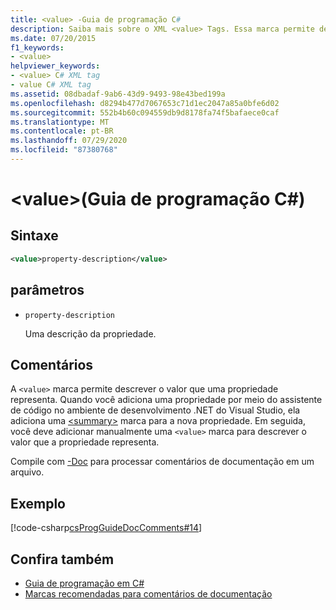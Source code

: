 ```yaml
---
title: <value> -Guia de programação C#
description: Saiba mais sobre o XML <value> Tags. Essa marca permite descrever o valor que uma propriedade representa.
ms.date: 07/20/2015
f1_keywords:
- <value>
helpviewer_keywords:
- <value> C# XML tag
- value C# XML tag
ms.assetid: 08dbadaf-9ab6-43d9-9493-98e43bed199a
ms.openlocfilehash: d8294b477d7067653c71d1ec2047a85a0bfe6d02
ms.sourcegitcommit: 552b4b60c094559db9d8178fa74f5bafaece0caf
ms.translationtype: MT
ms.contentlocale: pt-BR
ms.lasthandoff: 07/29/2020
ms.locfileid: "87380768"
---
```

# <a name="value-c-programming-guide"></a>\<value>(Guia de programação C#)

## <a name="syntax"></a>Sintaxe

```xml
<value>property-description</value>
```

## <a name="parameters"></a>parâmetros

- `property-description`

  Uma descrição da propriedade.

## <a name="remarks"></a>Comentários

A `<value>` marca permite descrever o valor que uma propriedade representa. Quando você adiciona uma propriedade por meio do assistente de código no ambiente de desenvolvimento .NET do Visual Studio, ela adiciona uma [\<summary>](./summary.md) marca para a nova propriedade. Em seguida, você deve adicionar manualmente uma `<value>` marca para descrever o valor que a propriedade representa.

Compile com [-Doc](../../language-reference/compiler-options/doc-compiler-option.md) para processar comentários de documentação em um arquivo.

## <a name="example"></a>Exemplo

[!code-csharp[csProgGuideDocComments#14](~/samples/snippets/csharp/VS_Snippets_VBCSharp/csProgGuideDocComments/CS/DocComments.cs#14)]

## <a name="see-also"></a>Confira também

- [Guia de programação em C#](../index.md)
- [Marcas recomendadas para comentários de documentação](./recommended-tags-for-documentation-comments.md)
